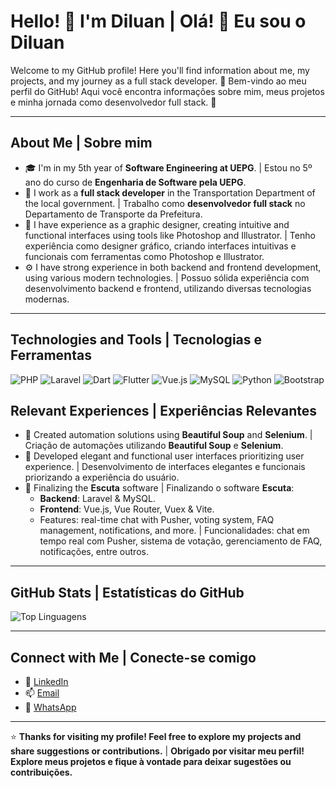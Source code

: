 # Hello! 👋 I'm Diluan | Olá! 👋 Eu sou o Diluan

Welcome to my GitHub profile! Here you'll find information about me, my projects, and my journey as a full stack developer. 🚀
Bem-vindo ao meu perfil do GitHub! Aqui você encontra informações sobre mim, meus projetos e minha jornada como desenvolvedor full stack. 🚀

---

## About Me | Sobre mim
- 🎓 I'm in my 5th year of **Software Engineering at UEPG**. | Estou no 5º ano do curso de **Engenharia de Software pela UEPG**.
- 💼 I work as a **full stack developer** in the Transportation Department of the local government. | Trabalho como **desenvolvedor full stack** no Departamento de Transporte da Prefeitura.
- 🎨 I have experience as a graphic designer, creating intuitive and functional interfaces using tools like Photoshop and Illustrator. | Tenho experiência como designer gráfico, criando interfaces intuitivas e funcionais com ferramentas como Photoshop e Illustrator.
- ⚙️ I have strong experience in both backend and frontend development, using various modern technologies. | Possuo sólida experiência com desenvolvimento backend e frontend, utilizando diversas tecnologias modernas.

- ---

## Technologies and Tools | Tecnologias e Ferramentas
![PHP](https://img.shields.io/badge/-PHP-777BB4?style=flat&logo=php&logoColor=white)
![Laravel](https://img.shields.io/badge/-Laravel-FF2D20?style=flat&logo=laravel&logoColor=white)
![Dart](https://img.shields.io/badge/-Dart-0175C2?style=flat&logo=dart&logoColor=white)
![Flutter](https://img.shields.io/badge/-Flutter-02569B?style=flat&logo=flutter&logoColor=white)
![Vue.js](https://img.shields.io/badge/-Vue.js-42b883?style=flat&logo=vue.js&logoColor=white)
![MySQL](https://img.shields.io/badge/-MySQL-4479A1?style=flat&logo=mysql&logoColor=white)
![Python](https://img.shields.io/badge/-Python-3776AB?style=flat&logo=python&logoColor=white)
![Bootstrap](https://img.shields.io/badge/-Bootstrap-563D7C?style=flat&logo=bootstrap&logoColor=white)

## Relevant Experiences | Experiências Relevantes
- 🔧 Created automation solutions using **Beautiful Soup** and **Selenium**. | Criação de automações utilizando **Beautiful Soup** e **Selenium**.
- 🎨 Developed elegant and functional user interfaces prioritizing user experience. | Desenvolvimento de interfaces elegantes e funcionais priorizando a experiência do usuário.
- 🚀 Finalizing the **Escuta** software | Finalizando o software **Escuta**:
  - **Backend**: Laravel & MySQL.
  - **Frontend**: Vue.js, Vue Router, Vuex & Vite.
  - Features: real-time chat with Pusher, voting system, FAQ management, notifications, and more. | Funcionalidades: chat em tempo real com Pusher, sistema de votação, gerenciamento de FAQ, notificações, entre outros.
 
---

## GitHub Stats | Estatísticas do GitHub
![Top Linguagens](https://github-readme-stats.vercel.app/api/top-langs/?username=diluan135&layout=compact&langs_count=10&theme=dark)

---

## Connect with Me | Conecte-se comigo
- 💼 [LinkedIn](https://www.linkedin.com/in/diluan-matos)
- 📫 [Email](mailto:diluan135@gmail.com)
- 📱 [WhatsApp](https://wa.me/5542984049847)

---

⭐️ **Thanks for visiting my profile! Feel free to explore my projects and share suggestions or contributions.** | **Obrigado por visitar meu perfil! Explore meus projetos e fique à vontade para deixar sugestões ou contribuições.**
